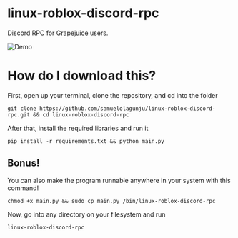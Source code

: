 # linux-roblox-discord-rpc

Discord RPC for [Grapejuice](https://gitlab.com/brinkervii/grapejuice) users.

![Demo](https://s3.us-east-1.wasabisys.com/e-zimagehosting/6772311b-db7f-40a3-ac88-76533340acc8/yov6dcoi.png)

# How do I download this?

First, open up your terminal, clone the repository, and cd into the folder

```console
git clone https://github.com/samuelolagunju/linux-roblox-discord-rpc.git && cd linux-roblox-discord-rpc
```

After that, install the required libraries and run it

```console
pip install -r requirements.txt && python main.py
```

## Bonus!

You can also make the program runnable anywhere in your system with this command!

```console
chmod +x main.py && sudo cp main.py /bin/linux-roblox-discord-rpc
```

Now, go into any directory on your filesystem and run

```console
linux-roblox-discord-rpc
```
